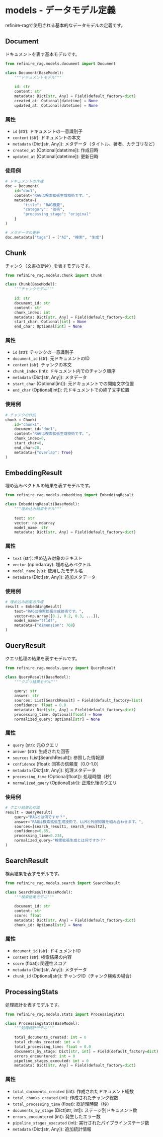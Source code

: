 # models - データモデル定義

refinire-ragで使用される基本的なデータモデルの定義です。

## Document

ドキュメントを表す基本モデルです。

```python
from refinire_rag.models.document import Document

class Document(BaseModel):
    """ドキュメントモデル"""
    
    id: str
    content: str
    metadata: Dict[str, Any] = Field(default_factory=dict)
    created_at: Optional[datetime] = None
    updated_at: Optional[datetime] = None
```

### 属性

- `id` (str): ドキュメントの一意識別子
- `content` (str): ドキュメントの本文
- `metadata` (Dict[str, Any]): メタデータ（タイトル、著者、カテゴリなど）
- `created_at` (Optional[datetime]): 作成日時
- `updated_at` (Optional[datetime]): 更新日時

### 使用例

```python
# ドキュメントの作成
doc = Document(
    id="doc1",
    content="RAGは検索拡張生成技術です。",
    metadata={
        "title": "RAG概要",
        "category": "技術",
        "processing_stage": "original"
    }
)

# メタデータの更新
doc.metadata["tags"] = ["AI", "検索", "生成"]
```

## Chunk

チャンク（文書の断片）を表すモデルです。

```python
from refinire_rag.models.chunk import Chunk

class Chunk(BaseModel):
    """チャンクモデル"""
    
    id: str
    document_id: str
    content: str
    chunk_index: int
    metadata: Dict[str, Any] = Field(default_factory=dict)
    start_char: Optional[int] = None
    end_char: Optional[int] = None
```

### 属性

- `id` (str): チャンクの一意識別子
- `document_id` (str): 元ドキュメントのID
- `content` (str): チャンクの本文
- `chunk_index` (int): ドキュメント内でのチャンク順序
- `metadata` (Dict[str, Any]): メタデータ
- `start_char` (Optional[int]): 元ドキュメントでの開始文字位置
- `end_char` (Optional[int]): 元ドキュメントでの終了文字位置

### 使用例

```python
# チャンクの作成
chunk = Chunk(
    id="chunk1",
    document_id="doc1",
    content="RAGは検索拡張生成技術です。",
    chunk_index=0,
    start_char=0,
    end_char=20,
    metadata={"overlap": True}
)
```

## EmbeddingResult

埋め込みベクトルの結果を表すモデルです。

```python
from refinire_rag.models.embedding import EmbeddingResult

class EmbeddingResult(BaseModel):
    """埋め込み結果モデル"""
    
    text: str
    vector: np.ndarray
    model_name: str
    metadata: Dict[str, Any] = Field(default_factory=dict)
```

### 属性

- `text` (str): 埋め込み対象のテキスト
- `vector` (np.ndarray): 埋め込みベクトル
- `model_name` (str): 使用したモデル名
- `metadata` (Dict[str, Any]): 追加メタデータ

### 使用例

```python
# 埋め込み結果の作成
result = EmbeddingResult(
    text="RAGは検索拡張生成技術です。",
    vector=np.array([0.1, 0.2, 0.3, ...]),
    model_name="tfidf",
    metadata={"dimension": 768}
)
```

## QueryResult

クエリ処理の結果を表すモデルです。

```python
from refinire_rag.models.query import QueryResult

class QueryResult(BaseModel):
    """クエリ結果モデル"""
    
    query: str
    answer: str
    sources: List[SearchResult] = Field(default_factory=list)
    confidence: float = 0.0
    metadata: Dict[str, Any] = Field(default_factory=dict)
    processing_time: Optional[float] = None
    normalized_query: Optional[str] = None
```

### 属性

- `query` (str): 元のクエリ
- `answer` (str): 生成された回答
- `sources` (List[SearchResult]): 参照した情報源
- `confidence` (float): 回答の信頼度（0.0-1.0）
- `metadata` (Dict[str, Any]): 処理メタデータ
- `processing_time` (Optional[float]): 処理時間（秒）
- `normalized_query` (Optional[str]): 正規化後のクエリ

### 使用例

```python
# クエリ結果の作成
result = QueryResult(
    query="RAGとは何ですか？",
    answer="RAGは検索拡張生成技術で、LLMと外部知識を組み合わせます。",
    sources=[search_result1, search_result2],
    confidence=0.85,
    processing_time=0.234,
    normalized_query="検索拡張生成とは何ですか？"
)
```

## SearchResult

検索結果を表すモデルです。

```python
from refinire_rag.models.search import SearchResult

class SearchResult(BaseModel):
    """検索結果モデル"""
    
    document_id: str
    content: str
    score: float
    metadata: Dict[str, Any] = Field(default_factory=dict)
    chunk_id: Optional[str] = None
```

### 属性

- `document_id` (str): ドキュメントID
- `content` (str): 検索結果の内容
- `score` (float): 関連性スコア
- `metadata` (Dict[str, Any]): メタデータ
- `chunk_id` (Optional[str]): チャンクID（チャンク検索の場合）

## ProcessingStats

処理統計を表すモデルです。

```python
from refinire_rag.models.stats import ProcessingStats

class ProcessingStats(BaseModel):
    """処理統計モデル"""
    
    total_documents_created: int = 0
    total_chunks_created: int = 0
    total_processing_time: float = 0.0
    documents_by_stage: Dict[str, int] = Field(default_factory=dict)
    errors_encountered: int = 0
    pipeline_stages_executed: int = 0
    metadata: Dict[str, Any] = Field(default_factory=dict)
```

### 属性

- `total_documents_created` (int): 作成されたドキュメント総数
- `total_chunks_created` (int): 作成されたチャンク総数
- `total_processing_time` (float): 総処理時間（秒）
- `documents_by_stage` (Dict[str, int]): ステージ別ドキュメント数
- `errors_encountered` (int): 発生したエラー数
- `pipeline_stages_executed` (int): 実行されたパイプラインステージ数
- `metadata` (Dict[str, Any]): 追加統計情報